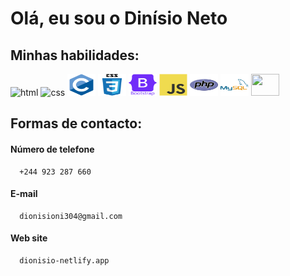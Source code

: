 # Olá, eu sou o Dinísio Neto

## Minhas habilidades:


<div>
  
<img src="https://cdn1.iconfinder.com/data/icons/logotypes/32/badge-html-5-512.png" width="45" height="35" alt="html"/>
<img src="https://cdn0.iconfinder.com/data/icons/font-awesome-brands-vol-1/512/laravel-512.png" width="45" height="35" alt="css"/>
<img src="https://raw.githubusercontent.com/devicons/devicon/master/icons/c/c-original.svg" width="45" height="35" alt="c"/>
<img src="https://raw.githubusercontent.com/devicons/devicon/master/icons/css3/css3-original-wordmark.svg" width="45" height="35"/>
<img src="https://raw.githubusercontent.com/devicons/devicon/master/icons/bootstrap/bootstrap-plain-wordmark.svg" width="45" height="35"/>
<img src="https://raw.githubusercontent.com/devicons/devicon/master/icons/javascript/javascript-original.svg" width="45" height="35"/>
<img src="https://raw.githubusercontent.com/devicons/devicon/master/icons/php/php-original.svg" width="45" height="35"/>
<img src="https://raw.githubusercontent.com/devicons/devicon/master/icons/mysql/mysql-original-wordmark.svg" width="45" height="35"/>
<img src="https://www.svgrepo.com/show/303229/microsoft-sql-server-logo.svg" width="45" height="35"/>

</div>

## Formas de contacto:

#### Número de telefone

      +244 923 287 660

#### E-mail

      dionisioni304@gmail.com

#### Web site

      dionisio-netlify.app

